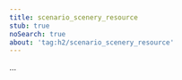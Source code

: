 ```yaml
---
title: scenario_scenery_resource
stub: true
noSearch: true
about: 'tag:h2/scenario_scenery_resource'
---
```

  ...
  